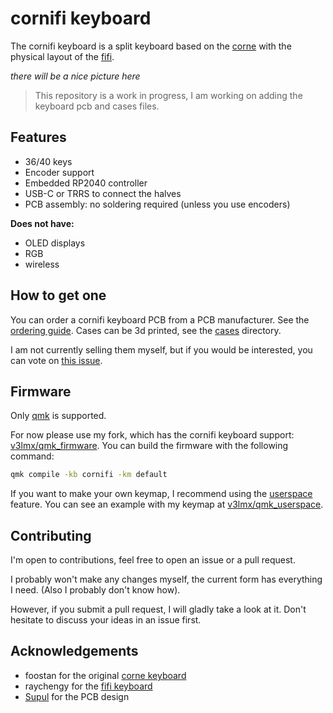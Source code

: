 # cornifi keyboard

The cornifi keyboard is a split keyboard based on the [corne](https://github.com/foostan/crkbd) with the physical layout of the [fifi](https://github.com/raychengy/fifi_split_keeb).

*there will be a nice picture here*

> This repository is a work in progress, I am working on adding the keyboard pcb and cases files.

## Features 

- 36/40 keys 
- Encoder support 
- Embedded RP2040 controller
- USB-C or TRRS to connect the halves
- PCB assembly: no soldering required (unless you use encoders)

**Does not have:**
- OLED displays
- RGB
- wireless

## How to get one 

You can order a cornifi keyboard PCB from a PCB manufacturer. See the [ordering guide](docs/ordering.md).
Cases can be 3d printed, see the [cases](cases/) directory.

I am not currently selling them myself, but if you would be interested, you can vote on [this issue](https://github.com/v3lmx/cornifi/issues/1).

## Firmware

Only [qmk](https://github.com/qmk/qmk_firmware) is supported.

For now please use my fork, which has the cornifi keyboard support: [v3lmx/qmk_firmware](https://github.com/v3lmx/qmk_firmware).
You can build the firmware with the following command:

```bash
qmk compile -kb cornifi -km default
```

If you want to make your own keymap, I recommend using the [userspace](https://docs.qmk.fm/newbs_external_userspace) feature. You can see an example with my keymap at [v3lmx/qmk_userspace](https://github.com/v3lmx/qmk_userspace).

## Contributing

I'm open to contributions, feel free to open an issue or a pull request.

I probably won't make any changes myself, the current form has everything I need. (Also I probably don't know how).

However, if you submit a pull request, I will gladly take a look at it. Don't hesitate to discuss your ideas in an issue first. 

## Acknowledgements

- foostan for the original [corne keyboard](https://github.com/foostan/crkbd)
- raychengy for the [fifi keyboard](https://github.com/raychengy/fifi_split_keeb)
- [Supul](https://www.fiverr.com/circuitwork32) for the PCB design
